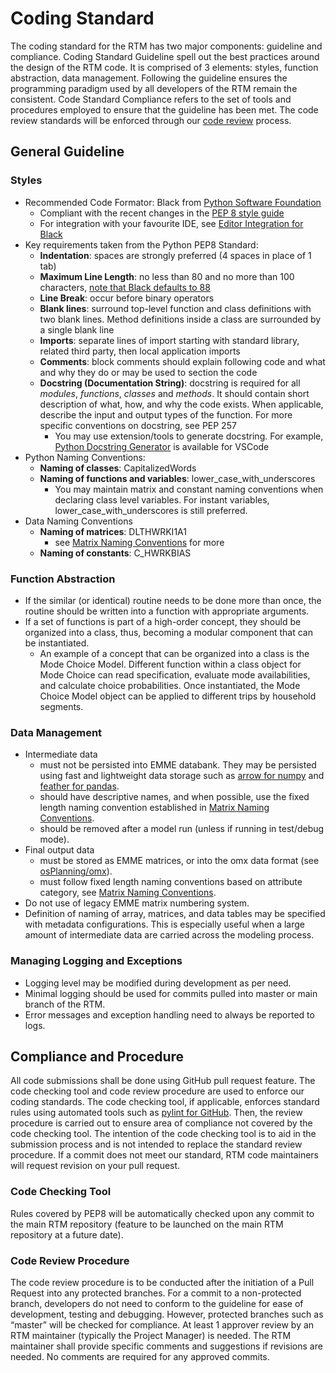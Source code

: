 
# Coding Standard

The coding standard for the RTM has two major components: guideline and compliance. Coding Standard Guideline spell out the best practices around the design of the RTM code. It is comprised of 3 elements: styles, function abstraction, data management. Following the guideline ensures the programming paradigm used by all developers of the RTM remain the consistent. Code Standard Compliance refers to the set of tools and procedures employed to ensure that the guideline has been met. The code review standards will be enforced through our [code review] process.


## General Guideline

### Styles

* Recommended Code Formator: Black from [Python Software Foundation]
    * Compliant with the recent changes in the [PEP 8 style guide]
    * For integration with your favourite IDE, see [Editor Integration for Black]
* Key requirements taken from the Python PEP8 Standard:
    * **Indentation**: spaces are strongly preferred (4 spaces in place of 1 tab)
    * **Maximum Line Length**: no less than 80 and no more than 100 characters, [note that Black defaults to 88](https://black.readthedocs.io/en/stable/the_black_code_style/current_style.html#line-length)
    * **Line Break**: occur before binary operators
    * **Blank lines**: surround top-level function and class definitions with two blank lines. Method definitions inside a class are surrounded by a single blank line
    * **Imports**: separate lines of import starting with standard library, related third party, then local application imports
    * **Comments**: block comments should explain following code and what and why they do or may be used to section the code
    * **Docstring (Documentation String)**: docstring is required for all *modules*, *functions*, *classes* and *methods*. It should contain short description of what, how, and why the code exists. When applicable, describe the input and output types of the function. For more specific conventions on docstring, see PEP 257
        * You may use extension/tools to generate docstring. For example, [Python Docstring Generator] is available for VSCode
* Python Naming Conventions:
    * **Naming of classes**: CapitalizedWords
    * **Naming of functions and variables**: lower_case_with_underscores
        * You may maintain matrix and constant naming conventions when declaring class level variables. For instant variables, lower_case_with_underscores is still preferred.
* Data Naming Conventions
    * **Naming of matrices**: DLTHWRKI1A1 
        * see [Matrix Naming Conventions] for more
    * **Naming of constants**: C_HWRKBIAS


### Function Abstraction

* If the similar (or identical) routine needs to be done more than once, the routine should be written into a function with appropriate arguments. 
* If a set of functions is part of a high-order concept, they should be organized into a class, thus, becoming a modular component that can be instantiated.
    * An example of a concept that can be organized into a class is the Mode Choice Model. Different function within a class object for Mode Choice can read specification, evaluate mode availabilities, and calculate choice probabilities. Once instantiated, the Mode Choice Model object can be applied to different trips by household segments.


### Data Management

* Intermediate data 
    * must not be persisted into EMME databank. They may be persisted using fast and lightweight data storage such as [arrow for numpy] and [feather for pandas]. 
    * should have descriptive names, and when possible, use the fixed length naming convention established in [Matrix Naming Conventions].
    * should be removed after a model run (unless if running in test/debug mode).
* Final output data 
    * must be stored as EMME matrices, or into the omx data format (see [osPlanning/omx]).
    * must follow fixed length naming conventions based on attribute category, see [Matrix Naming Conventions].
* Do not use of legacy EMME matrix numbering system.
* Definition of naming of array, matrices, and data tables may be specified with metadata configurations. This is especially useful when a large amount of intermediate data are carried across the modeling process.


### Managing Logging and Exceptions

* Logging level may be modified during development as per need.
* Minimal logging should be used for commits pulled into master or main branch of the RTM.
* Error messages and exception handling need to always be reported to logs.


## Compliance and Procedure

All code submissions shall be done using GitHub pull request feature. The code checking tool and code review procedure are used to enforce our coding standards. The code checking tool, if applicable, enforces standard rules using automated tools such as [pylint for GitHub]. Then, the review procedure is carried out to ensure area of compliance not covered by the code checking tool. The intention of the code checking tool is to aid in the submission process and is not intended to replace the standard review procedure. If a commit does not meet our standard, RTM code maintainers will request revision on your pull request.


### Code Checking Tool
Rules covered by PEP8 will be automatically checked upon any commit to the main RTM repository (feature to be launched on the main RTM repository at a future date).


### Code Review Procedure
The code review procedure is to be conducted after the initiation of a Pull Request into any protected branches. For a commit to a non-protected branch, developers do not need to conform to the guideline for ease of development, testing and debugging. However, protected branches such as “master” will be checked for compliance. At least 1 approver review by an RTM maintainer (typically the Project Manager) is needed. The RTM maintainer shall provide specific comments and suggestions if revisions are needed. No comments are required for any approved commits.


<!-- Links -->
[code review]: https://translinkforecasting.github.io/rtmdoc/code_review/
[Naming Conventions]: ../naming_conventions/
[Matrix Naming Conventions]: ../naming_conventions/#matrix-names
[Python Software Foundation]: https://github.com/psf/black
[PEP 8 style guide]: https://peps.python.org/pep-0008
[Editor Integration for Black]: https://black.readthedocs.io/en/stable/integrations/editors.html#visual-studio-code
[VS Code Documentation on Settings]: https://vscode.readthedocs.io/en/latest/getstarted/settings/
[osPlanning/omx]: https://github.com/osPlanning/omx
[pylint for GitHub]: https://github.com/marketplace/actions/github-action-for-pylint
[arrow for numpy]: https://arrow.apache.org/docs/python/numpy.html#numpy-to-arrow
[feather for pandas]: https://pandas.pydata.org/pandas-docs/stable/reference/api/pandas.DataFrame.to_feather.html
[Python Docstring Generator]: https://marketplace.visualstudio.com/items?itemName=njpwerner.autodocstring
